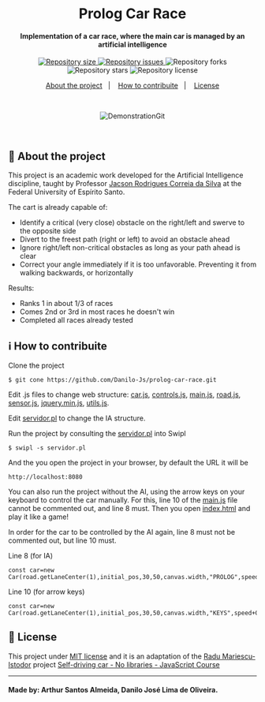 <h1 align="center">
    Prolog Car Race
</h1>

<h4 align="center">
  Implementation of a car race, where the main car is managed by an artificial intelligence
</h4>

<p align="center">
  <a href="https://img.shields.io/github/repo-size/Danilo-Js/prolog-car-race/commits/master">
    <img alt="Repository size" src="https://img.shields.io/github/repo-size/Danilo-Js/prolog-car-race">
  </a>

  <a href="https://img.shields.io/github/issues/Danilo-Js/prolog-car-race/issues">
    <img alt="Repository issues" src="https://img.shields.io/github/issues/Danilo-Js/prolog-car-race">
  </a>
  
  <img alt="Repository forks" src="https://img.shields.io/github/forks/Danilo-Js/prolog-car-race">
  
  <img alt="Repository stars" src="https://img.shields.io/github/stars/Danilo-Js/prolog-car-race">
  
  <img alt="Repository license" src="https://img.shields.io/github/license/Danilo-Js/prolog-car-race">
  
</p>

<p align="center" direction="row">
  <a href="#rocket-about-the-project">About the project</a>&nbsp;&nbsp;&nbsp;|&nbsp;&nbsp;&nbsp;
  <a href="#information_source-how-to-contribuite">How to contribuite</a>&nbsp;&nbsp;&nbsp;|&nbsp;&nbsp;&nbsp;
  <a href="#memo-license">License</a>
</p>

</br>


<p align="center">
  <img alt="DemonstrationGit" src="https://github.com/Danilo-Js/prolog-car-race/blob/main/demonstrationGif.gif">
</p>


</br>

## :rocket: About the project
This project is an academic work developed for the Artificial Intelligence discipline, taught by Professor [Jacson Rodrigues Correia da Silva](http://lattes.cnpq.br/0637308986252382) at the Federal University of Espírito Santo.

The cart is already capable of:
- Identify a critical (very close) obstacle on the right/left and swerve to the opposite side
- Divert to the freest path (right or left) to avoid an obstacle ahead
- Ignore right/left non-critical obstacles as long as your path ahead is clear
- Correct your angle immediately if it is too unfavorable. Preventing it from walking backwards, or horizontally

Results:
- Ranks 1 in about 1/3 of races
- Comes 2nd or 3rd in most races he doesn't win
- Completed all races already tested

## :information_source: How to contribuite
Clone the project
```
$ git cone https://github.com/Danilo-Js/prolog-car-race.git
```
Edit .js files to change web structure: 
[car.js](https://github.com/Danilo-Js/prolog-car-race/blob/main/car.js),
[controls.js](https://github.com/Danilo-Js/prolog-car-race/blob/main/controls.js),
[main.js](https://github.com/Danilo-Js/prolog-car-race/blob/main/main.js),
[road.js](https://github.com/Danilo-Js/prolog-car-race/blob/main/road.js),
[sensor.js](https://github.com/Danilo-Js/prolog-car-race/blob/main/sensor.js),
[jquery.min.js](https://github.com/Danilo-Js/prolog-car-race/blob/main/jquery.min.js),
[utils.js](https://github.com/Danilo-Js/prolog-car-race/blob/main/utils.js).

Edit [servidor.pl](https://github.com/Danilo-Js/prolog-car-race/blob/main/servidor.pl) to change the IA structure.

Run the project by consulting the [servidor.pl](https://github.com/Danilo-Js/prolog-car-race/blob/main/servidor.pl) into Swipl
```
$ swipl -s servidor.pl
```
And the you open the project in your browser, by default the URL it will be
```
http://localhost:8080
```
You can also run the project without the AI, using the arrow keys on your keyboard to control the car manually.
For this, line 10 of the [main.js](https://github.com/Danilo-Js/prolog-car-race/blob/main/main.js) file cannot be commented out, and line 8 must. Then you open [index.html](https://github.com/Danilo-Js/prolog-car-race/blob/main/index.html) and play it like a game!

In order for the car to be controlled by the AI again, line 8 must not be commented out, but line 10 must.

Line 8 (for IA)
```
const car=new Car(road.getLaneCenter(1),initial_pos,30,50,canvas.width,"PROLOG",speed+0.5);
```

Line 10 (for arrow keys)
```
const car=new Car(road.getLaneCenter(1),initial_pos,30,50,canvas.width,"KEYS",speed+0.5);
```


## :memo: License
This project under [MIT license](https://github.com/Danilo-Js/prolog-car-race/blob/master/LICENSE) and it is an adaptation of the [Radu Mariescu-Istodor](https://www.youtube.com/c/RaduMariescuIstodor) project [Self-driving car - No libraries - JavaScript Course](https://www.youtube.com/watch?v=NkI9ia2cLhc)

---

#### Made by: Arthur Santos Almeida, Danilo José Lima de Oliveira.
